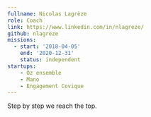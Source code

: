 ```yaml
---
fullname: Nicolas Lagrèze
role: Coach
link: https://www.linkedin.com/in/nlagreze/
github: nlagreze
missions:
  - start: '2018-04-05'
    end: '2020-12-31'
    status: independent
startups:
    - Oz ensemble
    - Mano
    - Engagement Covique
---
```


Step by step we reach the top.

